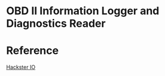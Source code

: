 # OBD II Information Logger and Diagnostics Reader

# Reference

[Hackster IO](https://www.hackster.io/jvarner4/obd-ii-information-logger-and-diagnostics-reader-952dd9)

